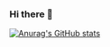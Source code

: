 ### Hi there 👋

[![Anurag's GitHub stats](https://github-readme-stats.vercel.app/api?username=Coul33t)](https://github.com/anuraghazra/github-readme-stats)

<!--
**Coul33t/Coul33t** is a ✨ _special_ ✨ repository because its `README.md` (this file) appears on your GitHub profile.

Here are some ideas to get you started:

- 🔭 I’m currently working on ...
- 🌱 I’m currently learning ...
- 👯 I’m looking to collaborate on ...
- 🤔 I’m looking for help with ...
- 💬 Ask me about ...
- 📫 How to reach me: ...
- 😄 Pronouns: ...
- ⚡ Fun fact: ...
-->
